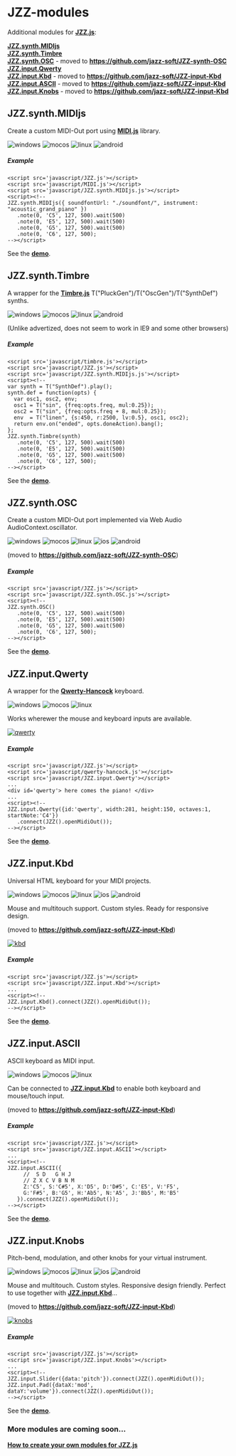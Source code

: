 # JZZ-modules

Additional modules for [**JZZ.js**](https://github.com/jazz-soft/JZZ):

[**JZZ.synth.MIDIjs**](#jzzsynthmidijs)  
[**JZZ.synth.Timbre**](#jzzsynthtimbre)  
[**JZZ.synth.OSC**](#jzzsynthosc) - moved to **https://github.com/jazz-soft/JZZ-synth-OSC**  
[**JZZ.input.Qwerty**](#jzzinputqwerty)  
[**JZZ.input.Kbd**](#jzzinputkbd) - moved to **https://github.com/jazz-soft/JZZ-input-Kbd**  
[**JZZ.input.ASCII**](#jzzinputascii) - moved to **https://github.com/jazz-soft/JZZ-input-Kbd**  
[**JZZ.input.Knobs**](#jzzinputknobs) - moved to **https://github.com/jazz-soft/JZZ-input-Kbd**  

## JZZ.synth.MIDIjs

Create a custom MIDI-Out port using [**MIDI.js**](https://github.com/mudcube/MIDI.js) library.

![windows](https://jazz-soft.github.io/img/windows.jpg)
![mocos](https://jazz-soft.github.io/img/macos.jpg)
![linux](https://jazz-soft.github.io/img/linux.jpg)
![android](https://jazz-soft.github.io/img/android.jpg)

##### Example

    <script src='javascript/JZZ.js'></script>
    <script src='javascript/MIDI.js'></script>
    <script src='javascript/JZZ.synth.MIDIjs.js'></script>
    <script><!--
    JZZ.synth.MIDIjs({ soundfontUrl: "./soundfont/", instrument: "acoustic_grand_piano" })
       .note(0, 'C5', 127, 500).wait(500)
       .note(0, 'E5', 127, 500).wait(500)
       .note(0, 'G5', 127, 500).wait(500)
       .note(0, 'C6', 127, 500);
    --></script>

See the [**demo**](https://jazz-soft.github.io/modules/midijs).

## JZZ.synth.Timbre

A wrapper for the [**Timbre.js**](https://github.com/mohayonao/timbre.js) T("PluckGen")/T("OscGen")/T("SynthDef") synths.

![windows](https://jazz-soft.github.io/img/windows.jpg)
![mocos](https://jazz-soft.github.io/img/macos.jpg)
![linux](https://jazz-soft.github.io/img/linux.jpg)
![android](https://jazz-soft.github.io/img/android.jpg)

(Unlike advertized, does not seem to work in IE9 and some other browsers)

##### Example

    <script src='javascript/timbre.js'></script>
    <script src='javascript/JZZ.js'></script>
    <script src='javascript/JZZ.synth.MIDIjs.js'></script>
    <script><!--
    var synth = T("SynthDef").play();
    synth.def = function(opts) {
      var osc1, osc2, env;
      osc1 = T("sin", {freq:opts.freq, mul:0.25});
      osc2 = T("sin", {freq:opts.freq + 8, mul:0.25});
      env  = T("linen", {s:450, r:2500, lv:0.5}, osc1, osc2);
      return env.on("ended", opts.doneAction).bang();
    };
    JZZ.synth.Timbre(synth)
       .note(0, 'C5', 127, 500).wait(500)
       .note(0, 'E5', 127, 500).wait(500)
       .note(0, 'G5', 127, 500).wait(500)
       .note(0, 'C6', 127, 500);
    --></script>

See the [**demo**](https://jazz-soft.github.io/modules/timbre).

## JZZ.synth.OSC

Create a custom MIDI-Out port implemented via Web Audio AudioContext.oscillator.

![windows](https://jazz-soft.github.io/img/windows.jpg)
![mocos](https://jazz-soft.github.io/img/macos.jpg)
![linux](https://jazz-soft.github.io/img/linux.jpg)
![ios](https://jazz-soft.github.io/img/ios.jpg)
![android](https://jazz-soft.github.io/img/android.jpg)

(moved to **https://github.com/jazz-soft/JZZ-synth-OSC**)

##### Example

    <script src='javascript/JZZ.js'></script>
    <script src='javascript/JZZ.synth.OSC.js'></script>
    <script><!--
    JZZ.synth.OSC()
       .note(0, 'C5', 127, 500).wait(500)
       .note(0, 'E5', 127, 500).wait(500)
       .note(0, 'G5', 127, 500).wait(500)
       .note(0, 'C6', 127, 500);
    --></script>

See the [**demo**](https://jazz-soft.github.io/modules/osc).

## JZZ.input.Qwerty

A wrapper for the [**Qwerty-Hancock**](https://github.com/stuartmemo/qwerty-hancock) keyboard.

![windows](https://jazz-soft.github.io/img/windows.jpg)
![mocos](https://jazz-soft.github.io/img/macos.jpg)
![linux](https://jazz-soft.github.io/img/linux.jpg)

Works wherewer the mouse and keyboard inputs are available.

[![qwerty](https://jazz-soft.github.io/img/qwerty.png)](https://jazz-soft.github.io/modules/qwerty)

##### Example

    <script src='javascript/JZZ.js'></script>
    <script src='javascript/qwerty-hancock.js'></script>
    <script src='javascript/JZZ.input.Qwerty'></script>
    ...
    <div id='qwerty'> here comes the piano! </div>
    ...
    <script><!--
    JZZ.input.Qwerty({id:'qwerty', width:281, height:150, octaves:1, startNote:'C4'})
       .connect(JZZ().openMidiOut());
    --></script>

See the [**demo**](https://jazz-soft.github.io/modules/qwerty).

## JZZ.input.Kbd

Universal HTML keyboard for your MIDI projects.

![windows](https://jazz-soft.github.io/img/windows.jpg)
![mocos](https://jazz-soft.github.io/img/macos.jpg)
![linux](https://jazz-soft.github.io/img/linux.jpg)
![ios](https://jazz-soft.github.io/img/ios.jpg)
![android](https://jazz-soft.github.io/img/android.jpg)

Mouse and multitouch support.
Custom styles.
Ready for responsive design.

(moved to **https://github.com/jazz-soft/JZZ-input-Kbd**)

[![kbd](https://jazz-soft.github.io/img/kbds.png)](https://jazz-soft.github.io/modules/kbd)

##### Example

    <script src='javascript/JZZ.js'></script>
    <script src='javascript/JZZ.input.Kbd'></script>
    ...
    <script><!--
    JZZ.input.Kbd().connect(JZZ().openMidiOut());
    --></script>

See the [**demo**](https://jazz-soft.github.io/modules/kbd).

## JZZ.input.ASCII

ASCII keyboard as MIDI input.

![windows](https://jazz-soft.github.io/img/windows.jpg)
![mocos](https://jazz-soft.github.io/img/macos.jpg)
![linux](https://jazz-soft.github.io/img/linux.jpg)

Can be connected to [**JZZ.input.Kbd**](#jzzinputkbd) to enable both keyboard and mouse/touch input.

(moved to **https://github.com/jazz-soft/JZZ-input-Kbd**)

##### Example

    <script src='javascript/JZZ.js'></script>
    <script src='javascript/JZZ.input.ASCII'></script>
    ...
    <script><!--
    JZZ.input.ASCII({
         //  S D   G H J
         // Z X C V B N M
         Z:'C5', S:'C#5', X:'D5', D:'D#5', C:'E5', V:'F5',
         G:'F#5', B:'G5', H:'Ab5', N:'A5', J:'Bb5', M:'B5'
       }).connect(JZZ().openMidiOut());
    --></script>

See the [**demo**](https://jazz-soft.github.io/modules/ascii).

## JZZ.input.Knobs

Pitch-bend, modulation, and other knobs for your virtual instrument.

![windows](https://jazz-soft.github.io/img/windows.jpg)
![mocos](https://jazz-soft.github.io/img/macos.jpg)
![linux](https://jazz-soft.github.io/img/linux.jpg)
![ios](https://jazz-soft.github.io/img/ios.jpg)
![android](https://jazz-soft.github.io/img/android.jpg)

Mouse and multitouch.
Custom styles.
Responsive design friendly.
Perfect to use together with [**JZZ.input.Kbd**](#jzzinputkbd)...

(moved to **https://github.com/jazz-soft/JZZ-input-Kbd**)

[![knobs](https://jazz-soft.github.io/img/knobs.png)](https://jazz-soft.github.io/modules/knobs)

##### Example

    <script src='javascript/JZZ.js'></script>
    <script src='javascript/JZZ.input.Knobs'></script>
    ...
    <script><!--
    JZZ.input.Slider({data:'pitch'}).connect(JZZ().openMidiOut());
    JZZ.input.Pad({dataX:'mod', dataY:'volume'}).connect(JZZ().openMidiOut());
    --></script>

See the [**demo**](https://jazz-soft.github.io/modules/knobs).


### More modules are coming soon...

[**How to create your own modules for JZZ.js**](https://jazz-soft.net/doc/JZZ/modules.html)
